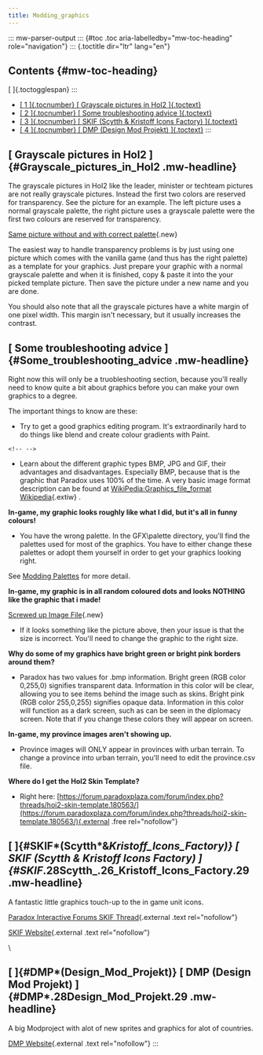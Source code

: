 ```yaml
---
title: Modding_graphics
---
```


::: mw-parser-output
::: {#toc .toc aria-labelledby="mw-toc-heading" role="navigation"}
::: {.toctitle dir="ltr" lang="en"}

## Contents {#mw-toc-heading}

[ ]{.toctogglespan}
:::

- [[ 1 ]{.tocnumber} [ Grayscale pictures in HoI2
  ]{.toctext}](#Grayscale_pictures_in_HoI2)
- [[ 2 ]{.tocnumber} [ Some troubleshooting advice
  ]{.toctext}](#Some_troubleshooting_advice)
- [[ 3 ]{.tocnumber} [ SKIF (Scytth & Kristoff Icons Factory)
  ]{.toctext}](#SKIF_.28Scytth_.26_Kristoff_Icons_Factory.29)
- [[ 4 ]{.tocnumber} [ DMP (Design Mod Projekt)
  ]{.toctext}](#DMP_.28Design_Mod_Projekt.29)
  :::

## [ Grayscale pictures in HoI2 ]{#Grayscale_pictures_in_HoI2 .mw-headline}

The grayscale pictures in HoI2 like the leader, minister or techteam
pictures are not really grayscale pictures. Instead the first two colors
are reserved for transparency. See the picture for an example. The left
picture uses a normal grayscale palette, the right picture uses a
grayscale palette were the first two colours are reserved for
transparency.

[Same picture without and with correct
palette](/wiki/index.php?title=Special:Upload&wpDestFile=Greyscale_transparency.png "File:Greyscale transparency.png"){.new}

The easiest way to handle transparency problems is by just using one
picture which comes with the vanilla game (and thus has the right
palette) as a template for your graphics. Just prepare your graphic with
a normal grayscale palette and when it is finished, copy & paste it into
the your picked template picture. Then save the picture under a new name
and you are done.

You should also note that all the grayscale pictures have a white margin
of one pixel width. This margin isn\'t necessary, but it usually
increases the contrast.

## [ Some troubleshooting advice ]{#Some_troubleshooting_advice .mw-headline}

Right now this will only be a truobleshooting section, because you\'ll
really need to know quite a bit about graphics before you can make your
own graphics to a degree.

The important things to know are these:

- Try to get a good graphics editing program. It\'s extraordinarily
  hard to do things like blend and create colour gradients with Paint.

```{=html}
<!-- -->
```

- Learn about the different graphic types BMP, JPG and GIF, their
  advantages and disadvantages. Especially BMP, because that is the
  graphic that Paradox uses 100% of the time. A very basic image
  format description can be found at [WikiPedia:Graphics_file_format
  Wikipedia](http://en.wikipedia.org/wiki/Graphics_file_format_Wikipedia "wikipedia:Graphics file format Wikipedia"){.extiw}
  .

**In-game, my graphic looks roughly like what I did, but it\'s all in
funny colours!**

- You have the wrong palette. In the GFX\\palette directory, you\'ll
  find the palettes used for most of the graphics. You have to either
  change these palettes or adopt them yourself in order to get your
  graphics looking right.

See [Modding Palettes](/wiki/Modding_Palettes "Modding Palettes") for
more detail.

**In-game, my graphic is in all random coloured dots and looks NOTHING
like the graphic that i made!**

[Screwed up Image
File](/wiki/index.php?title=Special:Upload&wpDestFile=Problem1.gif "File:Problem1.gif"){.new}

- If it looks something like the picture above, then your issue is
  that the size is incorrect. You\'ll need to change the graphic to
  the right size.

**Why do some of my graphics have bright green or bright pink borders
around them?**

- Paradox has two values for .bmp information. Bright green (RGB color
  0,255,0) signifies transparent data. Information in this color will
  be clear, allowing you to see items behind the image such as skins.
  Bright pink (RGB color 255,0,255) signifies opaque data. Information
  in this color will function as a dark screen, such as can be seen in
  the diplomacy screen. Note that if you change these colors they will
  appear on screen.

**In-game, my province images aren\'t showing up.**

- Province images will ONLY appear in provinces with urban terrain. To
  change a province into urban terrain, you\'ll need to edit the
  province.csv file.

**Where do I get the HoI2 Skin Template?**

- Right here:
  [https://forum.paradoxplaza.com/forum/index.php?threads/hoi2-skin-template.180563/](https://forum.paradoxplaza.com/forum/index.php?threads/hoi2-skin-template.180563/){.external
  .free rel="nofollow"}

## [ ]{#SKIF*(Scytth*&_Kristoff_Icons_Factory)} [ SKIF (Scytth & Kristoff Icons Factory) ]{#SKIF_.28Scytth\_.26_Kristoff_Icons_Factory.29 .mw-headline}

A fantastic little graphics touch-up to the in game unit icons.

[Paradox Interactive Forums SKIF
Thread](https://forum.paradoxplaza.com/forum/index.php?threads/skif-icons-for-hoi2-dd.236771/){.external
.text rel="nofollow"}

[SKIF
Website](http://www.star.net.pl/~scytth/hoi2/page/index.html){.external
.text rel="nofollow"}

\

## [ ]{#DMP*(Design_Mod_Projekt)} [ DMP (Design Mod Projekt) ]{#DMP*.28Design_Mod_Projekt.29 .mw-headline}

A big Modproject with alot of new sprites and graphics for alot of
countries.

[DMP Website](https://www.designmodproject.de/){.external .text
rel="nofollow"}
:::
